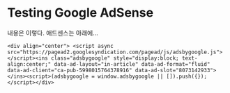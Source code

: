 
# Testing Google AdSense 

내용은 이렇다. 
애드센스는 아래에... 

 

    <div align="center"> <script async src="https://pagead2.googlesyndication.com/pagead/js/adsbygoogle.js"></script><ins class="adsbygoogle" style="display:block; text-align:center;" data-ad-layout="in-article" data-ad-format="fluid" data-ad-client="ca-pub-5998015764378916" data-ad-slot="8073142933"></ins><script>(adsbygoogle = window.adsbygoogle || []).push({});</script></div>

<!--stackedit_data:
eyJoaXN0b3J5IjpbMTE1OTc0OTY1MywtOTEwNTU1NTI4LC0xOT
kwMzY5NDY3LDI1NjM5NTgyNyw4MDA5NjE4NDIsMTU0NDUxMjMy
Nl19
-->
